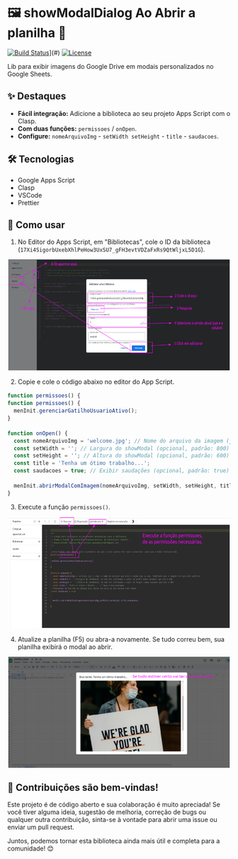 # 🖼️ showModalDialog Ao Abrir a planilha 🚀

[![Build Status](https://img.shields.io/badge/build-passing-brightgreen)](https://www.example.com)](#)
[![License](https://img.shields.io/badge/license-MIT-blue)](https://opensource.org/licenses/MIT)

Lib para exibir imagens do Google Drive em modais personalizados no Google Sheets.

## ✨ Destaques

- **Fácil integração:** Adicione a biblioteca ao seu projeto Apps Script com o Clasp.
- **Com duas funções:** `permissoes` / `onOpen`.
- **Configure:** `nomeArquivoImg` - `setWidth setHeight` -  `title` - `saudacoes`.

## 🛠️ Tecnologias

- Google Apps Script
- Clasp
- VSCode
- Prettier

## 🚀 Como usar

1. No Editor do Apps Script, em "Bibliotecas", cole o ID da biblioteca (`17Xi4SigorbUxebXhlPeHow3UxSU7_gFH3evtVDZaFxRs9QtWljxL5D1G`).

<div align="center">
<img src="./imagem/incluedlib/conectarlib.png" alt="Texto alternativo" width="500" height="250">
</div>

2. Copie e cole o código abaixo no editor do App Script.

```javascript
function permissoes() {
function permissoes() {
  menInit.gerenciarGatilhoUsuarioAtivo();
}

function onOpen() {
  const nomeArquivoImg = 'welcome.jpg'; // Nome do arquivo da imagem (jpg ou png), que deve estar pública.
  const setWidth = ''; // Largura do showModal (opcional, padrão: 800)
  const setHeight = ''; // Altura do showModal (opcional, padrão: 600)
  const title = 'Tenha um ótimo trabalho...'; 
  const saudacoes = true; // Exibir saudações (opcional, padrão: true)

  menInit.abrirModalComImagem(nomeArquivoImg, setWidth, setHeight, title, saudacoes);
}
```
3. Execute a função `permissoes()`.

<div align="center">
<img src="./imagem/incluedlib/execucoes.png" alt="Texto alternativo" width="500" height="250">
</div>

4. Atualize a planilha (F5) ou abra-a novamente.
Se tudo correu bem, sua planilha exibirá o modal ao abrir.
<div align="center">
<img src="./imagem/incluedlib/telaplanilha.png" alt="Texto alternativo" width="500" height="250">
</div>

 ## 🤝 Contribuições são bem-vindas!

 Este projeto é de código aberto e sua colaboração é muito apreciada! Se você tiver alguma ideia, sugestão de melhoria, correção de bugs ou qualquer outra contribuição, sinta-se à vontade para abrir uma issue ou enviar um pull request.

Juntos, podemos tornar esta biblioteca ainda mais útil e completa para a comunidade! 😊

